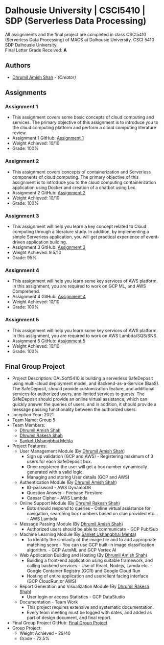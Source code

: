# Dalhousie University | CSCI5410 | SDP (Serverless Data Processing)
All assignments and the final project are completed in class CSCI5410 (Serverless Data Processing) of MACS at Dalhousie University. CSCI 5410 SDP Dalhousie University.<br/>
Final Letter Grade Received: **A**

## Authors
* [Dhrumil Amish Shah](mailto:dh416386@dal.ca) - *(Creator)*

## Assignments

### Assignment 1
* This assignment covers some basic concepts of cloud computing and services. The primary objective of this assignment is to introduce you to the cloud computing platform and perform a cloud computing literature review.
* Assignment 1 GitHub: [Assignment 1](https://github.com/DhrumilShah98/Dalhousie_University_CSCI5410_SDP/tree/main/Assignment1)
* Weight Achieved: 10/10
* Grade: 100%

### Assignment 2
* This assignment covers concepts of containerization and Serverless components of cloud computing. The primary objective of this assignment is to introduce you to the cloud computing containerization application using Docker and creation of a chatbot using Lex.
* Assignment 2 GitHub: [Assignment 2](https://github.com/DhrumilShah98/Dalhousie_University_CSCI5410_SDP/tree/main/Assignment2)
* Weight Achieved: 10/10
* Grade: 100%

### Assignment 3
* This assignment will help you learn a key concept related to Cloud computing through a literature study. In addition, by implementing a simple Serverless application, you will get practical experience of event-driven application building.
* Assignment 3 GitHub: [Assignment 3](https://github.com/DhrumilShah98/Dalhousie_University_CSCI5410_SDP/tree/main/Assignment3)
* Weight Achieved: 9.5/10
* Grade: 95%

### Assignment 4
* This assignment will help you learn some key services of AWS platform. In this assignment, you are required to work on GCP ML, and AWS Comprehend.
* Assignment 4 GitHub: [Assignment 4](https://github.com/DhrumilShah98/Dalhousie_University_CSCI5410_SDP/tree/main/Assignment4)
* Weight Achieved: 10/10
* Grade: 100%

### Assignment 5
* This assignment will help you learn some key services of AWS platform. In this assignment, you are required to work on AWS Lambda/SQS/SNS.
* Assignment 5 GitHub: [Assignment 5](https://github.com/DhrumilShah98/Dalhousie_University_CSCI5410_SDP/tree/main/Assignment5)
* Weight Achieved: 10/10
* Grade: 100%

## Final Group Project
* Project Description: DALSoft5410 is building a serverless SafeDeposit using multi-cloud deployment model, and Backend-as-a-Service (BaaS). The SafeDeposit, should provide customization feature, and additional services for authorized users, and limited services to guests. The SafeDeposit should provide an online virtual assistance, which can quickly answer the queries of users, and in addition, it should provide a message passing functionality between the authorized users.
* Inception Year: 2021
* Team Name: Group 5
* Team Members:
	* [Dhrumil Amish Shah](mailto:dh416386@dal.ca)
    * [Dhrumil Rakesh Shah](mailto:dh647095@dal.ca)
    * [Sanket Ushangbhai Mehta](mailto:sn630454@dal.ca)
* Project Features:
	* User Management Module (By [Dhrumil Amish Shah](mailto:dh416386@dal.ca))
		* Sign up validation (GCP and AWS) - Registering maximum of 3 users for each SafeDeposit box.
		* Once registered the user will get a box number dynamically generated with a valid logic.
		* Managing and storing User details (GCP and AWS)
	* Authentication Module (By [Dhrumil Amish Shah](mailto:dh416386@dal.ca))
		* ID-password - AWS DynamoDB
		* Question Answer - Firebase Firestore
		* Caesar Cipher - AWS Lambda
	* Online Support Module (By [Dhrumil Rakesh Shah](mailto:dh647095@dal.ca))
		* Bots should respond to queries - Online virtual assistance for navigation, searching box numbers based on clue provided etc... - AWS Lambda
	* Message Passing Module (By [Dhrumil Amish Shah](mailto:dh416386@dal.ca))
		* Authorized users should be able to communicate - GCP Pub/Sub
	* Machine Learning Module (By [Sanket Ushangbhai Mehta](mailto:sn630454@dal.ca))
		* To identify the similarity of the image file and to add appropriate matching score - You can use GCP built-in image classification algorithm. - GCP AutoML and GCP Vertex AI
	* Web Application Building and Hosting (By [Dhrumil Amish Shah](mailto:dh416386@dal.ca))
		* Building a front-end application using suitable framework, and calling backend services - Use of React, Nodejs, Lamda etc. - Google Container Registry (GCR) and Google Cloud Run
		* Hosting of entire application and user/client facing interface (GCP CloudRun or AWS)
	* Report Generation and Visualization Module (By [Dhrumil Rakesh Shah](mailto:dh647095@dal.ca))
		*  User login or access Statistics - GCP DataStudio
	* Documentation - Team Work
		* This project requires extensive and systematic documentation.
		* Every team meeting must be logged with dates, and added as part of design document, and final report. 
* Final Group Project GitHub: [Final Group Project](https://github.com/DhrumilShah98/Dalhousie_University_CSCI5410_SDP/tree/main/FinalProject)
* Group Project:
   * Weight Achieved - 29/40
   * Grade - 72.5%
